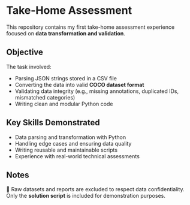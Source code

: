 # Take-Home Assessment

This repository contains my first take-home assessment experience focused on **data transformation and validation**.  

## Objective
The task involved:  
- Parsing JSON strings stored in a CSV file  
- Converting the data into valid **COCO dataset format**  
- Validating data integrity (e.g., missing annotations, duplicated IDs, mismatched categories)  
- Writing clean and modular Python code  

## Key Skills Demonstrated
- Data parsing and transformation with Python  
- Handling edge cases and ensuring data quality  
- Writing reusable and maintainable scripts  
- Experience with real-world technical assessments  

## Notes
📌 Raw datasets and reports are excluded to respect data confidentiality.  
Only the **solution script** is included for demonstration purposes.  
